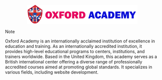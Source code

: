 <p align="center">
  <img src="OXFORDACADEMY.jpg" alt="Oxford Academy">
</p>

> [!NOTE]
> Oxford Academy is an internationally acclaimed institution of excellence in education and training. As an internationally accredited institution, it provides high-level educational programs to centers, institutions, and trainers worldwide. Based in the United Kingdom, this academy serves as a British international center offering a diverse range of professionally accredited courses aimed at promoting global standards. It specializes in various fields, including website development. 
